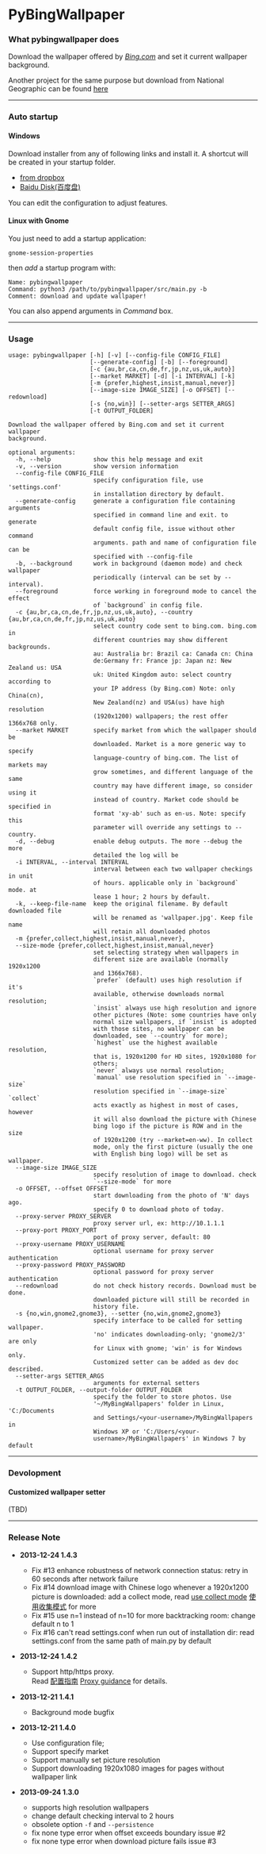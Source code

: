 # PyBingWallpaper

### What pybingwallpaper does

Download the wallpaper offered by [*Bing.com*](www.bing.com) and set it 
current wallpaper background.

Another project for the same purpose but download from National Geographic can 
be found [here](https://github.com/genzj/pyngwallpaper)

----------

### Auto startup

#### Windows

Download installer from any of following links and install it.
A shortcut will be created in your startup folder.

* [from dropbox](https://www.dropbox.com/s/butd3dgxr98671t/pybingwp-1-4-3.exe) 
* [Baidu Disk(百度盘)](http://pan.baidu.com/s/1eQBUD9o) 

You can edit the configuration to adjust features.

#### Linux with Gnome
You just need to add a startup application:

    gnome-session-properties

then *add* a startup program with:

    Name: pybingwallpaper
    Command: python3 /path/to/pybingwallpaper/src/main.py -b
    Comment: download and update wallpaper!

You can also append arguments in *Command* box.

----------

### Usage

    usage: pybingwallpaper [-h] [-v] [--config-file CONFIG_FILE]
                           [--generate-config] [-b] [--foreground]
                           [-c {au,br,ca,cn,de,fr,jp,nz,us,uk,auto}]
                           [--market MARKET] [-d] [-i INTERVAL] [-k]
                           [-m {prefer,highest,insist,manual,never}]
                           [--image-size IMAGE_SIZE] [-o OFFSET] [--redownload]
                           [-s {no,win}] [--setter-args SETTER_ARGS]
                           [-t OUTPUT_FOLDER]
    
    Download the wallpaper offered by Bing.com and set it current wallpaper
    background.
    
    optional arguments:
      -h, --help            show this help message and exit
      -v, --version         show version information
      --config-file CONFIG_FILE
                            specify configuration file, use 'settings.conf'
                            in installation directory by default.
      --generate-config     generate a configuration file containing arguments
                            specified in command line and exit. to generate
                            default config file, issue without other command
                            arguments. path and name of configuration file can be
                            specified with --config-file
      -b, --background      work in background (daemon mode) and check wallpaper
                            periodically (interval can be set by --interval).
      --foreground          force working in foreground mode to cancel the effect
                            of `background` in config file.
      -c {au,br,ca,cn,de,fr,jp,nz,us,uk,auto}, --country {au,br,ca,cn,de,fr,jp,nz,us,uk,auto}
                            select country code sent to bing.com. bing.com in
                            different countries may show different backgrounds.
                            au: Australia br: Brazil ca: Canada cn: China
                            de:Germany fr: France jp: Japan nz: New Zealand us: USA
                            uk: United Kingdom auto: select country according to
                            your IP address (by Bing.com) Note: only China(cn),
                            New Zealand(nz) and USA(us) have high resolution
                            (1920x1200) wallpapers; the rest offer 1366x768 only.
      --market MARKET       specify market from which the wallpaper should be
                            downloaded. Market is a more generic way to specify
                            language-country of bing.com. The list of markets may
                            grow sometimes, and different language of the same
                            country may have different image, so consider using it
                            instead of country. Market code should be specified in
                            format 'xy-ab' such as en-us. Note: specify this
                            parameter will override any settings to --country.
      -d, --debug           enable debug outputs. The more --debug the more
                            detailed the log will be
      -i INTERVAL, --interval INTERVAL
                            interval between each two wallpaper checkings in unit
                            of hours. applicable only in `background` mode. at
                            lease 1 hour; 2 hours by default.
      -k, --keep-file-name  keep the original filename. By default downloaded file
                            will be renamed as 'wallpaper.jpg'. Keep file name
                            will retain all downloaded photos
      -m {prefer,collect,highest,insist,manual,never}, 
      --size-mode {prefer,collect,highest,insist,manual,never}
                            set selecting strategy when wallpapers in 
                            different size are available (normally 1920x1200
                            and 1366x768).
                            `prefer` (default) uses high resolution if it's
                            available, otherwise downloads normal resolution;
                            `insist` always use high resolution and ignore 
                            other pictures (Note: some countries have only
                            normal size wallpapers, if `insist` is adopted
                            with those sites, no wallpaper can be 
                            downloaded, see `--country` for more); 
                            `highest` use the highest available resolution,
                            that is, 1920x1200 for HD sites, 1920x1080 for 
                            others;
                            `never` always use normal resolution; 
                            `manual` use resolution specified in `--image-size`
                            resolution specified in `--image-size` `collect` 
                            acts exactly as highest in most of cases, however
                            it will also download the picture with Chinese 
                            bing logo if the picture is ROW and in the size
                            of 1920x1200 (try --market=en-ww). In collect
                            mode, only the first picture (usually the one
                            with English bing logo) will be set as wallpaper.
      --image-size IMAGE_SIZE
                            specify resolution of image to download. check
                            `--size-mode` for more
      -o OFFSET, --offset OFFSET
                            start downloading from the photo of 'N' days ago.
                            specify 0 to download photo of today.
      --proxy-server PROXY_SERVER
                            proxy server url, ex: http://10.1.1.1
      --proxy-port PROXY_PORT
                            port of proxy server, default: 80
      --proxy-username PROXY_USERNAME
                            optional username for proxy server authentication
      --proxy-password PROXY_PASSWORD
                            optional password for proxy server authentication
      --redownload          do not check history records. Download must be done.
                            downloaded picture will still be recorded in 
                            history file.
      -s {no,win,gnome2,gnome3}, --setter {no,win,gnome2,gnome3}
                            specify interface to be called for setting wallpaper.
                            'no' indicates downloading-only; 'gnome2/3' are only
                            for Linux with gnome; 'win' is for Windows only.
                            Customized setter can be added as dev doc described.
      --setter-args SETTER_ARGS
                            arguments for external setters
      -t OUTPUT_FOLDER, --output-folder OUTPUT_FOLDER
                            specify the folder to store photos. Use
                            '~/MyBingWallpapers' folder in Linux, 'C:/Documents
                            and Settings/<your-username>/MyBingWallpapers in
                            Windows XP or 'C:/Users/<your-
                            username>/MyBingWallpapers' in Windows 7 by default
    

----------

### Devolopment

#### Customized wallpaper setter
(TBD)

----------

### Release Note
* **2013-12-24 1.4.3**
    * Fix #13 enhance robustness of network connection status: retry in
      60 seconds after network failure 
    * Fix #14 download image with Chinese logo whenever a 1920x1200 picture is
      downloaded: add a collect mode, read [use collect mode](https://github.com/genzj/pybingwallpaper/wiki/Use-collect-mode) 
      [使用收集模式](https://github.com/genzj/pybingwallpaper/wiki/%E4%BD%BF%E7%94%A8%E6%94%B6%E9%9B%86%E6%A8%A1%E5%BC%8F)
      for more
    * Fix #15 use n=1 instead of n=10 for more backtracking room: change
      default n to 1
    * Fix #16 can't read settings.conf when run out of installation dir: read
      settings.conf from the same path of main.py by default

* **2013-12-24 1.4.2**
    * Support http/https proxy.   
    Read [配置指南](https://github.com/genzj/pybingwallpaper/wiki/%E5%A6%82%E4%BD%95%E9%85%8D%E7%BD%AE%E4%BB%A3%E7%90%86%E6%A8%A1%E5%BC%8F) [Proxy guidance](https://github.com/genzj/pybingwallpaper/wiki/How-to-use-pybingwallpaper-with-proxy) for details.

* **2013-12-21 1.4.1**
    * Background mode bugfix

* **2013-12-21 1.4.0**
    * Use configuration file;
    * Support specify market
    * Support manually set picture resolution
    * Support downloading 1920x1080 images for pages without wallpaper link

* **2013-09-24 1.3.0**
    * supports high resolution wallpapers
    * change default checking interval to 2 hours
    * obsolete option `-f` and `--persistence`
    * fix none type error when offset exceeds boundary issue #2
    * fix none type error when download picture fails issue #3
